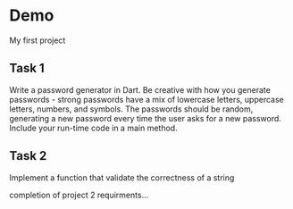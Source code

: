 # Demo

My first project

## Task 1

Write a password generator in Dart. Be creative with how you generate passwords - strong passwords have a mix of lowercase letters, uppercase letters, numbers, and symbols. The passwords should be random, generating a new password every time the user asks for a new password. Include your run-time code in a main method.

## Task 2

Implement a function that validate the correctness of a string

completion of project 2 requirments... 